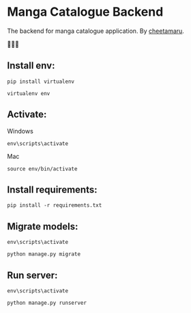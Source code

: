 # Manga Catalogue Backend

The backend for manga catalogue application. By [cheetamaru](https://github.com/cheetamaru).

🏮🏮🏮

## Install env:
```
pip install virtualenv

virtualenv env
```

## Activate:

Windows
```
env\scripts\activate
```
Mac
```
source env/bin/activate
```

## Install requirements:
```
pip install -r requirements.txt
```

## Migrate models:
```
env\scripts\activate

python manage.py migrate
```

## Run server:
```
env\scripts\activate

python manage.py runserver
```
